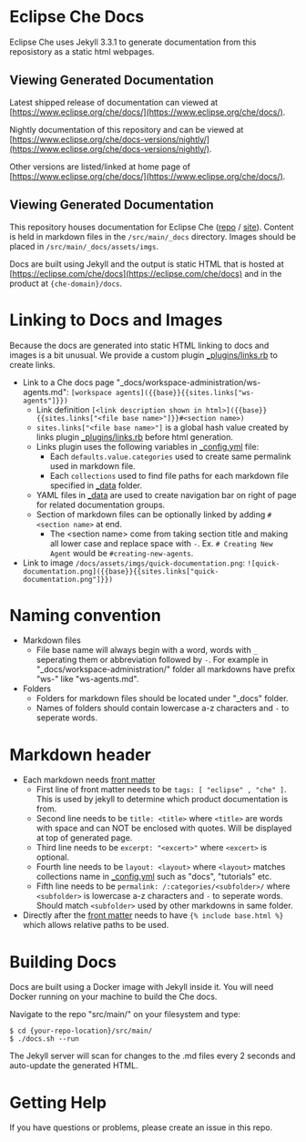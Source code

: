 # Eclipse Che Docs 
Eclipse Che uses Jekyll 3.3.1 to generate documentation from this reposistory as a static html webpages. 

## Viewing Generated Documentation
Latest shipped release of documentation can viewed at [https://www.eclipse.org/che/docs/](https://www.eclipse.org/che/docs/). 

Nightly documentation of this repository and can be viewed at [https://www.eclipse.org/che/docs-versions/nightly/](https://www.eclipse.org/che/docs-versions/nightly/). 

Other versions are listed/linked at home page of [https://www.eclipse.org/che/docs/](https://www.eclipse.org/che/docs/). 

## Viewing Generated Documentation

This repository houses documentation for Eclipse Che ([repo](https://github.com/eclipse/che) / [site](https://eclipse.com/che/)). Content is held in markdown files in the `/src/main/_docs` directory. Images should be placed in `/src/main/_docs/assets/imgs`.

Docs are built using Jekyll and the output is static HTML that is hosted at [https://eclipse.com/che/docs](https://eclipse.com/che/docs) and in the product at `{che-domain}/docs`.

# Linking to Docs and Images
Because the docs are generated into static HTML linking to docs and images is a bit unusual. We provide a custom plugin [_plugins/links.rb](_plugins/links.rb) to create links.
- Link to a Che docs page "_docs/workspace-administration/ws-agents.md": `[workspace agents]({{base}}{{sites.links["ws-agents"]}})`
  - Link definition `[<link description shown in html>]({{base}}{{sites.links["<file base name>"]}}#<section name>)`
  - `sites.links["<file base name>"]` is a global hash value created by links plugin [_plugins/links.rb](_plugins/links.rb) before html generation.
  - Links plugin uses the following variables in [_config.yml](_config.yml) file:
    - Each `defaults.value.categories` used to create same permalink used in markdown file.
    - Each `collections` used to find file paths for each markdown file specified in [_data](_data) folder.
  - YAML files in [_data](_data) are used to create navigation bar on right of page for related documentation groups.
  - Section of markdown files can be optionally linked by adding `#<section name>` at end.
    - The \<section name\> come from taking section title and making all lower case and replace space with `-`. Ex. `# Creating New Agent` would be `#creating-new-agents`.
- Link to image `/docs/assets/imgs/quick-documentation.png`: `![quick-documentation.png]({{base}}{{sites.links["quick-documentation.png"]}})`

# Naming convention
- Markdown files
    - File base name will always begin with a word, words with `_` seperating them or abbreviation followed by `-`. For example in "_docs/workspace-administration/" folder all markdowns have prefix "ws-" like "ws-agents.md".
- Folders
    - Folders for markdown files should be located under "_docs" folder.
    - Names of folders should contain lowercase a-z characters and `-` to seperate words.
    
# Markdown header
- Each markdown needs [front matter](https://jekyllrb.com/docs/frontmatter/)
    - First line of front matter needs to be `tags: [ "eclipse" , "che" ]`. This is used by jekyll to determine which product documentation is from.
    - Second line needs to be `title: <title>` where `<title>` are words with space and can NOT be enclosed with quotes. Will be displayed at top of generated page.
    - Third line needs to be `excerpt: "<excert>"` where `<excert>` is optional.
    - Fourth line needs to be `layout: <layout>` where `<layout>` matches collections name in [_config.yml](_config.yml) such as "docs", "tutorials" etc.
    - Fifth line needs to be `permalink: /:categories/<subfolder>/` where `<subfolder>` is lowercase a-z characters and `-` to seperate words. Should match `<subfolder>` used by other markdowns in same folder.
- Directly after the [front matter](https://jekyllrb.com/docs/frontmatter/) needs to have `{% include base.html %}` which allows relative paths to be used.

# Building Docs
Docs are built using a Docker image with Jekyll inside it. You will need Docker running on your machine to build the Che docs.

Navigate to the repo "src/main/" on your filesystem and type:

```
$ cd {your-repo-location}/src/main/
$ ./docs.sh --run
```

The Jekyll server will scan for changes to the .md files every 2 seconds and auto-update the generated HTML.

# Getting Help
If you have questions or problems, please create an issue in this repo.

